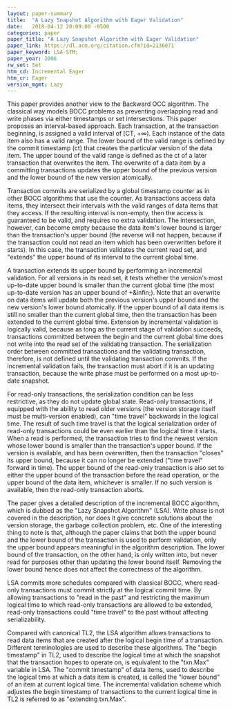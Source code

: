 ```yaml
---
layout: paper-summary
title:  "A Lazy Snapshot Algorithm with Eager Validation"
date:   2018-04-12 20:09:00 -0500
categories: paper
paper_title: "A Lazy Snapshot Algorithm with Eager Validation"
paper_link: https://dl.acm.org/citation.cfm?id=2136071
paper_keyword: LSA-STM;
paper_year: 2006
rw_set: Set
htm_cd: Incremental Eager
htm_cr: Eager
version_mgmt: Lazy
---
```


This paper provides another view to the Backward OCC algorithm. The classical way models BOCC 
problems as preventing overlapping read and write phases via either timestamps or set intersections.
This paper proposes an interval-based approach. Each transaction, at the transaction beginning, is 
assigned a valid interval of [CT, +&infin;). Each instance of the data item also has a valid range.
The lower bound of the valid range is defined by the commit timestamp (ct) that creates the particular
version of the data item. The upper bound of the valid range is defined as the ct of a later transaction
that overwrites the item. The overwrite of a data item by a committing transactions updates the 
upper bound of the previous version and the lower bound of the new version atomically.

Transaction commits are serialized by a global timestamp counter as in other BOCC algorithms that
use the counter. As transactions access data items, they intersect their intervals with the valid 
ranges of data items that they access. If the resulting interval is non-empty, then the access is 
guaranteed to be valid, and requires no extra validation. The intersection, however, can become empty 
because the data item's lower bound is larger than the transaction's upper bound (the reverse will not
happen, because if the transaction could not read an item which has been overwritten before it starts). 
In this case, the transaction validates the current read set, and "extends" the upper bound of its interval 
to the current global time.

A transaction extends its upper bound by performing an incremental validation. For all versions in its read
set, it tests whether the version's most up-to-date upper bound is smaller than the current global time 
(the most up-to-date version has an upper bound of +\&infin;). Note that an overwrite on data items will
update both the previous version's upper bound and the new version's lower bound atomically. If the upper
bound of all data items is still no smaller than the current global time, then the transaction has been
extended to the current global time. Extension by incremental validation is logically valid, because as long 
as the current stage of validation succeeds, transactions committed between the begin and the current global
time does not write into the read set of the validating transaction. The serialization order between committed
transactions and the validating transaction, therefore, is not defined until the validating transaction commits. 
If the incremental validation fails, the transaction must abort if it is an updating transaction, because the
write phase must be performed on a most up-to-date snapshot.

For read-only transactions, the serialization condition can be less restrictive, as they do not update
global state. Read-only transactions, if equipped with the ability to read older versions (the 
version storage itself must be multi-version enabled), can "time travel" backwards in the logical time. 
The result of such time travel is that the logical serialization order of read-only transactions could 
be even earlier than the logical time it starts. When a read is performed, the transaction tries to find 
the newest version whose lower bound is smaller than the transaction's upper bound. If the version is
available, and has been overwritten, then the transaction "closes" its upper bound, because it can no
longer be extended ("time travel" forward in time). The upper bound of the read-only transaction is also
set to either the upper bound of the transaction before the read operation, or the upper bound of the data 
item, whichever is smaller. If no such version is available, then the read-only transaction aborts.

The paper gives a detailed description of the incremental BOCC algorithm, which is dubbed as the "Lazy
Snapshot Algorithm" (LSA). Write phase is not covered in the description, nor does it give concrete solutions
about the version storage, the garbage collection problem, etc. One of the interesting thing to note is that,
although the paper claims that both the upper bound and the lower bound of the transaction is used to perform
validation, only the upper bound appears meaningful in the algorithm description. The lower bound of the 
transaction, on the other hand, is only written into, but never read for purposes other than updating
the lower bound itself. Removing the lower bound hence does not affect the correctness of the algorithm.

LSA commits more schedules compared with classical BOCC, where read-only transactions must 
commit strictly at the logical commit time. By allowing transactions to "read in the past"
and restricting the maximum logical time to which read-only transactions are allowed to be 
extended, read-only transactions could "time travel" to the past without affecting serializability.

Compared with canonical TL2, the LSA algorithm allows transactions to read data items that are created after the
logical begin time of a transaction. Different terminologies are used to describe these algorithms. The "begin timestamp"
in TL2, used to describe the logical time at which the snapshot that the transaction hopes to operate on, is 
equivalent to the "txn.Max" variable in LSA. The "commit timestamp" of data items, used to describe the logical time
at which a data item is created, is called the "lower bound" of an item at current logical time. The incremental validation
scheme which adjustes the begin timestamp of transactions to the current logical time in TL2 is referred to as 
"extending txn.Max". 

